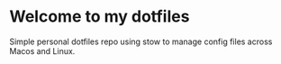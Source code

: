  # Welcome to my dotfiles

 Simple personal dotfiles repo using stow to manage config files across Macos and Linux.

